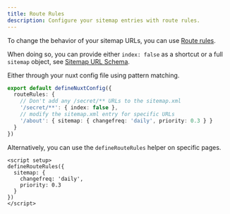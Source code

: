 ```yaml
---
title: Route Rules
description: Configure your sitemap entries with route rules.
---
```


To change the behavior of your sitemap URLs, you can use [Route rules](https://nuxt.com/docs/api/configuration/nuxt-config/#routerules).

When doing so, you can provide either `index: false` as a shortcut or a full `sitemap` object, see [Sitemap URL Schema](/sitemap/api/schema).

Either through your nuxt config file using pattern matching.

```ts [nuxt.config.ts]
export default defineNuxtConfig({
  routeRules: {
    // Don't add any /secret/** URLs to the sitemap.xml
    '/secret/**': { index: false },
    // modify the sitemap.xml entry for specific URLs
    '/about': { sitemap: { changefreq: 'daily', priority: 0.3 } }
  }
})
```

Alternatively, you can use the `defineRouteRules` helper on specific pages.

```vue [pages/index.vue]
<script setup>
defineRouteRules({
  sitemap: {
    changefreq: 'daily',
    priority: 0.3
  }
})
</script>
```
